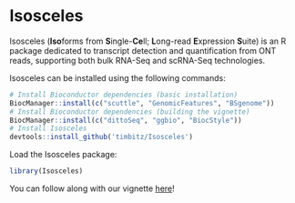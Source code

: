 # Isosceles 

Isosceles (**Iso**forms from **S**ingle-**Ce**ll; **L**ong-read **E**xpression 
**S**uite) is an R package dedicated to transcript detection and quantification 
from ONT reads, supporting both bulk RNA-Seq and scRNA-Seq technologies.

Isosceles can be installed using the following commands:
```r
# Install Bioconductor dependencies (basic installation)
BiocManager::install(c("scuttle", "GenomicFeatures", "BSgenome"))
# Install Bioconductor dependencies (building the vignette)
BiocManager::install(c("dittoSeq", "ggbio", "BiocStyle"))
# Install Isosceles
devtools::install_github('timbitz/Isosceles')
```

Load the Isosceles package:
```r
library(Isosceles)
```

You can follow along with our vignette [here](https://timbitz.github.io/Isosceles/inst/vignette/Isosceles.html)!
